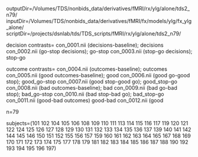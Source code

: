 outputDir=/Volumes/TDS/nonbids_data/derivatives/fMRI/rx/ylg/alone/tds2_n79/
inputDir=/Volumes/TDS/nonbids_data/derivatives/fMRI/fx/models/ylg/fx_ylg_alone/
scriptDir=/projects/dsnlab/tds/TDS_scripts/fMRI/rx/ylg/alone/tds2_n79/

decision contrasts=
con_0001.nii (decisions-baseline); decisions
con_0002.nii (go-stop decisions); go-stop
con_0003.nii (stop-go decisions); stop-go

outcome contrasts=
con_0004.nii (outcomes-baseline); outcomes
con_0005.nii (good outcomes-baseline); good
con_0006.nii (good go-good stop); good_go-stop
con_0007.nii (good stop-good go); good_stop-go
con_0008.nii (bad outcomes-baseline); bad
con_0009.nii (bad go-bad stop); bad_go-stop
con_0010.nii (bad stop-bad go); bad_stop-go
con_0011.nii (good-bad outcomes) good-bad
con_0012.nii (good

n=79

subjects=(101 102 104 105 106 108 109 110 111 113 114 115 116 117 119 120 121 122 124 125 126 127 128 129 130 131 132 133 134 135 136 137 139 140 141 142 144 145 146 150 151 152 155 156 157 159 160 161 162 163 164 165 167 168 169 170 171 172 173 174 175 177 178 179 181 182 183 184 185 186 187 188 190 192 193 194 195 196 197)